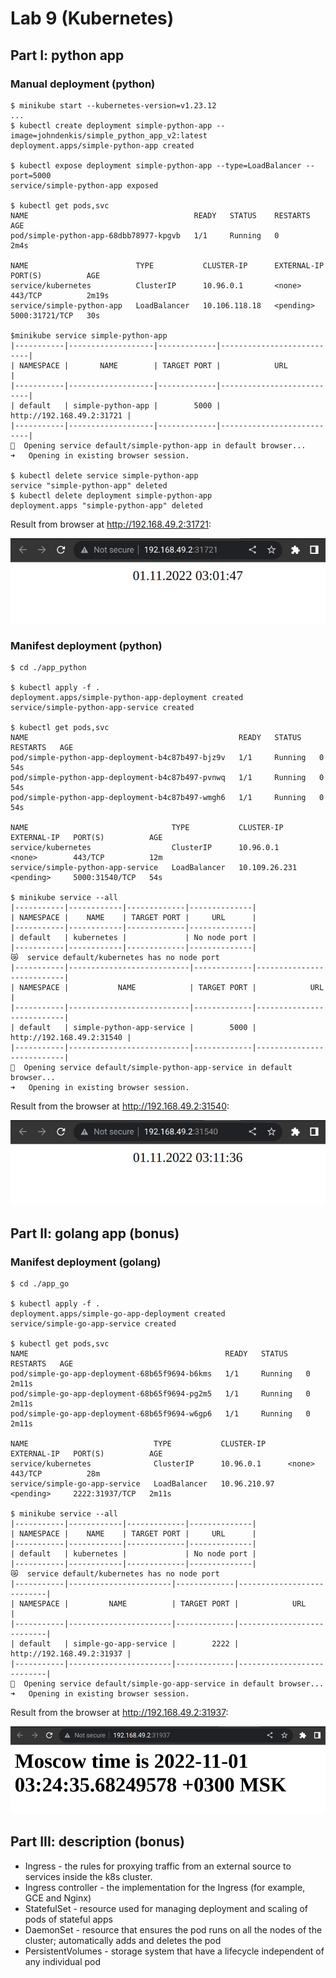 # Lab 9 (Kubernetes)

## Part I: python app

### Manual deployment (python)

```
$ minikube start --kubernetes-version=v1.23.12
...
$ kubectl create deployment simple-python-app --image=johndenkis/simple_python_app_v2:latest 
deployment.apps/simple-python-app created

$ kubectl expose deployment simple-python-app --type=LoadBalancer --port=5000
service/simple-python-app exposed

$ kubectl get pods,svc
NAME                                     READY   STATUS    RESTARTS   AGE
pod/simple-python-app-68dbb78977-kpgvb   1/1     Running   0          2m4s

NAME                        TYPE           CLUSTER-IP      EXTERNAL-IP   PORT(S)          AGE
service/kubernetes          ClusterIP      10.96.0.1       <none>        443/TCP          2m19s
service/simple-python-app   LoadBalancer   10.106.118.18   <pending>     5000:31721/TCP   30s

$minikube service simple-python-app                
|-----------|-------------------|-------------|---------------------------|
| NAMESPACE |       NAME        | TARGET PORT |            URL            |
|-----------|-------------------|-------------|---------------------------|
| default   | simple-python-app |        5000 | http://192.168.49.2:31721 |
|-----------|-------------------|-------------|---------------------------|
🎉  Opening service default/simple-python-app in default browser...
➜   Opening in existing browser session.

$ kubectl delete service simple-python-app
service "simple-python-app" deleted
$ kubectl delete deployment simple-python-app
deployment.apps "simple-python-app" deleted
```

Result from browser at http://192.168.49.2:31721:

![python_app](assets/python_app_man.jpg)

### Manifest deployment (python)

```
$ cd ./app_python

$ kubectl apply -f .
deployment.apps/simple-python-app-deployment created
service/simple-python-app-service created

$ kubectl get pods,svc                    
NAME                                               READY   STATUS    RESTARTS   AGE
pod/simple-python-app-deployment-b4c87b497-bjz9v   1/1     Running   0          54s
pod/simple-python-app-deployment-b4c87b497-pvnwq   1/1     Running   0          54s
pod/simple-python-app-deployment-b4c87b497-wmgh6   1/1     Running   0          54s

NAME                                TYPE           CLUSTER-IP      EXTERNAL-IP   PORT(S)          AGE
service/kubernetes                  ClusterIP      10.96.0.1       <none>        443/TCP          12m
service/simple-python-app-service   LoadBalancer   10.109.26.231   <pending>     5000:31540/TCP   54s

$ minikube service --all
|-----------|------------|-------------|--------------|
| NAMESPACE |    NAME    | TARGET PORT |     URL      |
|-----------|------------|-------------|--------------|
| default   | kubernetes |             | No node port |
|-----------|------------|-------------|--------------|
😿  service default/kubernetes has no node port
|-----------|---------------------------|-------------|---------------------------|
| NAMESPACE |           NAME            | TARGET PORT |            URL            |
|-----------|---------------------------|-------------|---------------------------|
| default   | simple-python-app-service |        5000 | http://192.168.49.2:31540 |
|-----------|---------------------------|-------------|---------------------------|
🎉  Opening service default/simple-python-app-service in default browser...
➜   Opening in existing browser session.
```

Result from the browser at http://192.168.49.2:31540:

![python_app](assets/python_app.jpg)

## Part II: golang app (bonus)

### Manifest deployment (golang)

```
$ cd ./app_go

$ kubectl apply -f .                                
deployment.apps/simple-go-app-deployment created
service/simple-go-app-service created

$ kubectl get pods,svc  
NAME                                            READY   STATUS    RESTARTS   AGE
pod/simple-go-app-deployment-68b65f9694-b6kms   1/1     Running   0          2m11s
pod/simple-go-app-deployment-68b65f9694-pg2m5   1/1     Running   0          2m11s
pod/simple-go-app-deployment-68b65f9694-w6gp6   1/1     Running   0          2m11s

NAME                            TYPE           CLUSTER-IP     EXTERNAL-IP   PORT(S)          AGE
service/kubernetes              ClusterIP      10.96.0.1      <none>        443/TCP          28m
service/simple-go-app-service   LoadBalancer   10.96.210.97   <pending>     2222:31937/TCP   2m11s

$ minikube service --all
|-----------|------------|-------------|--------------|
| NAMESPACE |    NAME    | TARGET PORT |     URL      |
|-----------|------------|-------------|--------------|
| default   | kubernetes |             | No node port |
|-----------|------------|-------------|--------------|
😿  service default/kubernetes has no node port
|-----------|-----------------------|-------------|---------------------------|
| NAMESPACE |         NAME          | TARGET PORT |            URL            |
|-----------|-----------------------|-------------|---------------------------|
| default   | simple-go-app-service |        2222 | http://192.168.49.2:31937 |
|-----------|-----------------------|-------------|---------------------------|
🎉  Opening service default/simple-go-app-service in default browser...
➜   Opening in existing browser session.
```

Result from the browser at http://192.168.49.2:31937:

![go_app](assets/go_app.jpg)

## Part III: description (bonus)

* Ingress - the rules for proxying traffic from an external source to services inside the k8s cluster.
* Ingress controller - the implementation for the Ingress (for example, GCE and Nginx)
* StatefulSet - resource used for managing deployment and scaling of pods of stateful apps
* DaemonSet - resource that ensures the pod runs on all the nodes of the cluster; automatically adds and deletes the pod
* PersistentVolumes - storage system that have a lifecycle independent of any individual pod